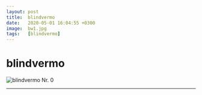 ```yaml
---
layout: post
title:  blindvermo
date:   2020-05-01 16:04:55 +0300
image:  bw1.jpg
tags:   [blindvermo]
---
```

# blindvermo

![blindvermo Nr. 0]({{site.baseurl}}/img/00.jpg)

___________________________________________________________________________________________________________________
